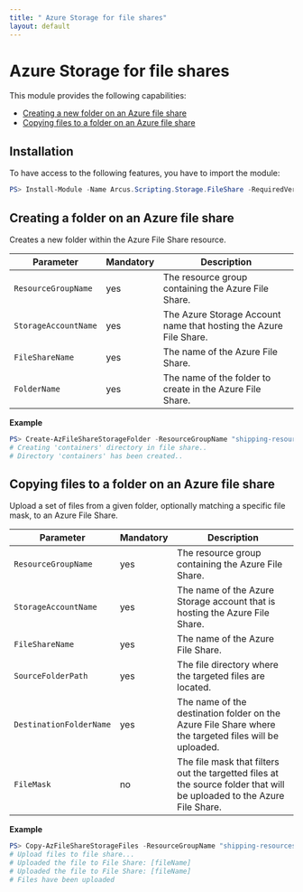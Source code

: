 ```yaml
---
title: " Azure Storage for file shares"
layout: default
---
```


# Azure Storage for file shares

This module provides the following capabilities:
- [Creating a new folder on an Azure file share](#creating-a-folder-on-an-azure-file-share)
- [Copying files to a folder on an Azure file share](#copying-files-to-a-folder-on-an-azure-file-share)

## Installation

To have access to the following features, you have to import the module:

```powershell
PS> Install-Module -Name Arcus.Scripting.Storage.FileShare -RequiredVersion 0.4.0
```

## Creating a folder on an Azure file share

Creates a new folder within the Azure File Share resource.

| Parameter            | Mandatory | Description                                                             |
| -------------------- | --------- | ----------------------------------------------------------------------- |
| `ResourceGroupName`  | yes       | The resource group containing the Azure File Share.                     |
| `StorageAccountName` | yes       | The Azure Storage Account name that hosting the Azure File Share. |
| `FileShareName`      | yes       | The name of the Azure File Share.                                       |
| `FolderName`         | yes       | The name of the folder to create in the Azure File Share.               |

**Example**

```powershell
PS> Create-AzFileShareStorageFolder -ResourceGroupName "shipping-resources" -StorageAccountName "tracking-account-storage" -FileShareName "returned" -FolderName "containers"
# Creating 'containers' directory in file share..
# Directory 'containers' has been created..
```

## Copying files to a folder on an Azure file share

Upload a set of files from a given folder, optionally matching a specific file mask, to an Azure File Share.

| Parameter               | Mandatory | Description                                                                                                            |
| ----------------------- | --------- | ---------------------------------------------------------------------------------------------------------------------- |
| `ResourceGroupName`     | yes       | The resource group containing the Azure File Share.                                                                    |
| `StorageAccountName`    | yes       | The name of the Azure Storage account that is hosting the Azure File Share.                                                   |
| `FileShareName`         | yes       |  The name of the Azure File Share.                                                                                     |
| `SourceFolderPath`      | yes       | The file directory where the targeted files are located.                                                               |
| `DestinationFolderName` | yes       | The name of the destination folder on the Azure File Share where the targeted files will be uploaded.                  |
| `FileMask`              | no        | The file mask that filters out the targetted files at the source folder that will be uploaded to the Azure File Share. |

**Example**

```powershell
PS> Copy-AzFileShareStorageFiles -ResourceGroupName "shipping-resources" -StorageAccountName "tracking-account-storage" -FileShareName "returned" -SourceFolderPath "containers" -DestinationFolderName "containers"
# Upload files to file share...
# Uploaded the file to File Share: [fileName]
# Uploaded the file to File Share: [fileName]
# Files have been uploaded
```
